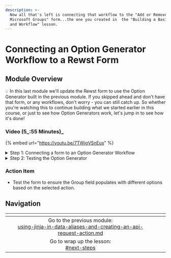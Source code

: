 ```yaml
---
description: >-
  Now all that's left is connecting that workflow to the "Add or Remove User -
  Microsoft Groups" form...the one you created in  the "Building a Basic Form
  and Workflow" lesson.
---
```


# Connecting an Option Generator Workflow to a Rewst Form

## Module Overview

:bulb: In this last module we'll update the Rewst form to use the Option Generator built in the previous module. If you skipped ahead and don't have that form, or any workflows, don't worry - you can still catch up. So whether you're watching this to continue building what we started earlier in this course, or just to see how Option Generators work, let's jump in to see how it's done!

### Video (5_:55 Minutes)_

{% embed url="https://youtu.be/7TWjgVSnEus" %}



<details>

<summary>Step 1: Connecting a form to an Option Generator Workflow</summary>

1. **Navigate** to the Form created in [101-laying-the-foundations-of-automations-1](../101-laying-the-foundations-of-automations-1/ "mention")
2. **Reorder** the fields, moving "Action" between the User and Group field.
3. **Select** the Group field and **enable** "Workflow Generated".
4. In the "Workflow" field, **select** your Option Generator
   1. You can find it easier by **typing** its title
5. In "Label Field" **enter** "displayName"
6. In Trigger, **select** the trigger to the Option Generator.
7. Under Workflow Inputs:
   * **Select** "Populate from form field" for the action field
     * **Select** `action` from the dropdown
   * **Select** "Populate from form field" for the user\_id field
     * **Select** `user_id`
8. **Save** the Form.

</details>

<details>

<summary>Step 2: Testing the Option Generator</summary>

1. **Select** the View Usages (_List Icon_)
2. **Select "**View Direct URLs" -> "Open the URL for your Organization"
3. **Select** a User
4. **Choose** add or remove.
5. **Click** the Group field dropdown.

</details>

### Action Item

* Test the form to ensure the Group field populates with different options based on the selected action.

## Navigation

<table data-card-size="large" data-column-title-hidden data-view="cards" data-full-width="false"><thead><tr><th align="center"></th><th align="center"></th><th data-hidden data-card-target data-type="content-ref"></th></tr></thead><tbody><tr><td align="center">Go to the previous module:<br><a data-mention href="using-jinja-in-data-aliases-and-creating-an-api-request-action.md">using-jinja-in-data-aliases-and-creating-an-api-request-action.md</a></td><td align="center"></td><td></td></tr><tr><td align="center">Go to wrap up the lesson:<br><a data-mention href="./#next-steps">#next-steps</a></td><td align="center"></td><td></td></tr></tbody></table>
